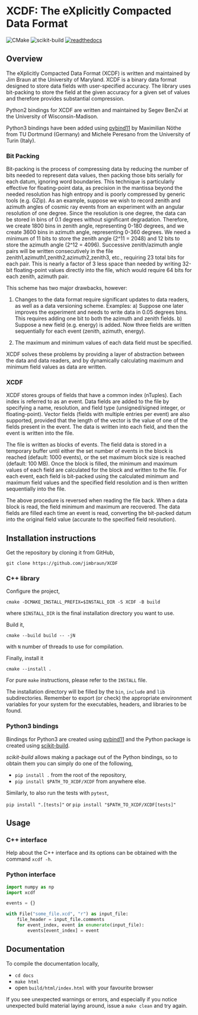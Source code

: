 # XCDF: The eXplicitly Compacted Data Format

![CMake](https://github.com/jimbraun/XCDF/actions/workflows/CI_cmake_build.yml/badge.svg?branch=feature-1)
![scikit-build](https://github.com/jimbraun/XCDF/actions/workflows/CI_scikit_build.yml/badge.svg?branch=feature-1)
[![readthedocs](https://readthedocs.org/projects/xcdf/badge/?version=latest)](https://xcdf.readthedocs.io/en/latest/?badge=latest)

## Overview

  The eXplicitly Compacted Data Format (XCDF) is written and maintained by Jim
  Braun at the University of Maryland.  XCDF is a binary data format designed
  to store data fields with user-specified accuracy.  The library uses
  bit-packing to store the field at the given accuracy for a given set of
  values and therefore provides substantial compression.

  Python2 bindings for XCDF are written and maintained by Segev BenZvi at the
  University of Wisconsin-Madison.

  Python3 bindings have been added using [pybind11](https://pybind11.readthedocs.io/en/stable/) by Maximilian Nöthe from TU Dortmund (Germany) and Michele Peresano from the University of Turin (Italy).

### Bit Packing

Bit-packing is the process of compressing data by reducing the number of bits
needed to represent data values, then packing those bits serially for each
datum, ignoring word boundaries. This technique is particularly effective for
floating-point data, as precision in the mantissa beyond the needed
resolution has high entropy and is poorly compressed by generic tools (e.g.
GZip). As an example, suppose we wish to record zenith and azimuth angles of
cosmic ray events from an experiment with an angular resolution of one
degree. Since the resolution is one degree, the data can be stored in bins of
0.1 degrees without significant degradation. Therefore, we create 1800 bins in
zenith angle, representing 0-180 degrees, and we create 3600 bins in azimuth
angle, representing 0-360 degrees. We need a minimum of 11 bits to store
the zenith angle (2^11 = 2048) and 12 bits to store the azimuth angle (2^12 = 4096).
Successive zenith/azimuth angle pairs will be written consecutively in the
file zenith1,azimuth1,zenith2,azimuth2,zenith3, etc., requiring 23 total bits
for each pair. This is nearly a factor of 3 less space than needed by writing
32-bit floating-point values directly into the file, which would require 64
bits for each zenith, azimuth pair.

This scheme has two major drawbacks, however:

1. Changes to the data format require significant updates to data readers, as
    well as a data versioning scheme. Examples:
  a) Suppose one later improves the experiment and needs to write data in
      0.05 degrees bins. This requires adding one bit to both the azimuth and
      zenith fields.
  b) Suppose a new field (e.g. energy) is added. Now three fields are written
      sequentially for each event (zenith, azimuth, energy).

2. The maximum and minimum values of each data field must be specified.

XCDF solves these problems by providing a layer of abstraction between the
data and data readers, and by dynamically calculating maximum and minimum
field values as data are written.

### XCDF

XCDF stores groups of fields that have a common index (nTuples). Each index
is referred to as an event. Data fields are added to the file by specifying a
name, resolution, and field type (unsigned/signed integer, or
floating-point). Vector fields (fields with multiple entries per event) are
also supported, provided that the length of the vector is the value of one of
the fields present in the event. The data is written into each field, and
then the event is written into the file.

The file is written as blocks of events. The field data is stored in a
temporary buffer until either the set number of events in the block is
reached (default: 1000 events), or the set maximum block size is reached
(default: 100 MB). Once the block is filled, the minimum and maximum values
of each field are calculated for the block and written to the file. For each
event, each field is bit-packed using the calculated minimum and maximum
field values and the specified field resolution and is then written
sequentially into the file.

The above procedure is reversed when reading the file back. When a data block
is read, the field minimum and maximum are recovered. The data fields are
filled each time an event is read, converting the bit-packed datum into the
original field value (accurate to the specified field resolution).

## Installation instructions

Get the repository by cloning it from GitHub,

``git clone https://github.com/jimbraun/XCDF``

### C++ library

Configure the project,

``cmake -DCMAKE_INSTALL_PREFIX=$INSTALL_DIR -S XCDF -B build``

where ``$INSTALL_DIR`` is the final installation directory you want to use.

Build it,

``cmake --build build -- -jN``

with ``N`` number of threads to use for compilation.

Finally, install it

``cmake --install .``

For pure ``make`` instructions, please refer to the ``INSTALL`` file.

The installation directory will be filled by the ``bin``, ``include`` and ``lib`` subdirectories.
Remember to export (or check) the appropriate environment variables for your system for the executables, headers, and libraries to be found.

### Python3 bindings

Bindings for Python3 are created using [pybind11](https://pybind11.readthedocs.io/en/stable/)
and the Python package is created using [scikit-build](https://scikit-build.readthedocs.io/en/latest/index.html).

*scikit-build* allows making a package out of the Python bindings,
so to obtain them you can simply do one of the following,

- ``pip install .`` from the root of the repository,
- ``pip install $PATH_TO_XCDF/XCDF`` from anywhere else.

Similarly, to also run the tests with `pytest`,

``pip install ".[tests]"`` or ``pip install "$PATH_TO_XCDF/XCDF[tests]"``

## Usage

### C++ interface

Help about the C++ interface and its options can be obtained with the command ``xcdf -h``.

### Python interface

```python
import numpy as np
import xcdf

events = {}

with File("some_file.xcd", "r") as input_file:
    file_header = input_file.comments
    for event_index, event in enumerate(input_file):
        events[event_index] = event
```

## Documentation

To compile the documentation locally,

- ``cd docs``
- ``make html``
- open ``build/html/index.html`` with your favourite browser

If you see unexpected warnings or errors,
and especially if you notice unexpected build material laying around,
issue a ``make clean`` and try again.
